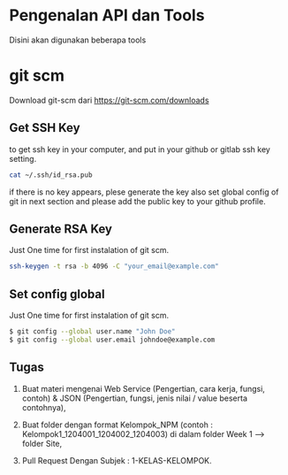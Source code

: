 # Pengenalan API dan Tools
Disini akan digunakan beberapa tools

# git scm
Download git-scm dari https://git-scm.com/downloads

## Get SSH Key 
to get ssh key in your computer, and put in your github or gitlab ssh key setting.

```sh
cat ~/.ssh/id_rsa.pub
```
if there is no key appears, plese generate the key also set global config of git in next section and please add the public key to your github profile.

## Generate RSA Key
Just One time for first instalation of git scm.
```sh
ssh-keygen -t rsa -b 4096 -C "your_email@example.com"
```

## Set config global
Just One time for first instalation of git scm.

```sh
$ git config --global user.name "John Doe"
$ git config --global user.email johndoe@example.com
```



## Tugas

1. Buat materi mengenai Web Service (Pengertian, cara kerja, fungsi, contoh) & JSON (Pengertian, fungsi, jenis nilai / value beserta contohnya), 

2. Buat folder dengan format Kelompok_NPM (contoh : Kelompok1_1204001_1204002_1204003) di dalam folder Week 1 --> folder Site,

3. Pull Request Dengan Subjek : 1-KELAS-KELOMPOK.
